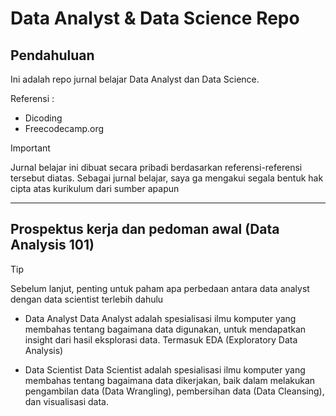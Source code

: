 # Data Analyst & Data Science Repo
## Pendahuluan
Ini adalah repo jurnal belajar Data Analyst dan Data Science.

Referensi :
* Dicoding
* Freecodecamp.org

> [!IMPORTANT]
> Jurnal belajar ini dibuat secara pribadi berdasarkan referensi-referensi tersebut diatas. Sebagai jurnal belajar, saya ga mengakui segala bentuk hak cipta atas kurikulum dari sumber apapun

---

## Prospektus kerja dan pedoman awal (Data Analysis 101)

> [!TIP]
> Sebelum lanjut, penting untuk paham apa perbedaan antara data analyst dengan data scientist terlebih dahulu

* Data Analyst
  Data Analyst adalah spesialisasi ilmu komputer yang membahas tentang bagaimana data digunakan, untuk mendapatkan insight dari hasil eksplorasi data. Termasuk EDA (Exploratory Data Analysis)

* Data Scientist
  Data Scientist adalah spesialisasi ilmu komputer yang membahas tentang bagaimana data dikerjakan, baik dalam melakukan pengambilan data (Data Wrangling), pembersihan data (Data Cleansing), dan visualisasi data.
